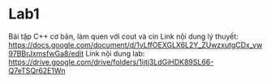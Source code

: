 # Lab1
Bài tập C++ cơ bản, làm quen với cout và cin
Link nội dung lý thuyết: https://docs.google.com/document/d/1vLffOEXGLX6L2Y_ZUwzxutgCDx_yw97BBrJxmsfwGa8/edit
Link nội dung lab:
https://drive.google.com/drive/folders/1ijti3LdGiHDK89SL66-Q7eTSQr62E1Wn

